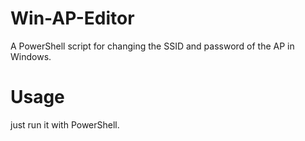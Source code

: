# Win-AP-Editor

A PowerShell script for changing the SSID and password of the AP in Windows.

# Usage

just run it with PowerShell.
